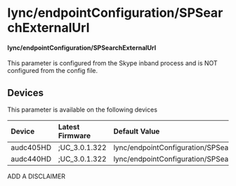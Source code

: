 ﻿---
description: lync/endpointConfiguration/SPSearchExternalUrl
search:
    keywords: ['lync','endpointConfiguration','SPSearchExternalUrl']
---

# lync/endpointConfiguration/SPSearchExternalUrl

#### lync/endpointConfiguration/SPSearchExternalUrl

This parameter is configured from the Skype inband process and is NOT configured from the config file.



## Devices
This parameter is available on the following devices

| Device | Latest Firmware | Default Value |
|:---|:---|:---|
| audc405HD | ;UC_3.0.1.322 | lync/endpointConfiguration/SPSearchExternalUrl= 
| audc440HD | ;UC_3.0.1.322 | lync/endpointConfiguration/SPSearchExternalUrl= 

ADD A DISCLAIMER
